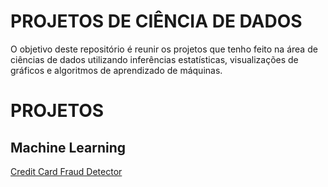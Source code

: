 # PROJETOS DE CIÊNCIA DE DADOS
O objetivo deste repositório é reunir os projetos que tenho feito na área de ciências de dados utilizando inferências estatísticas, visualizações de gráficos e algoritmos de aprendizado de máquinas.
# PROJETOS

## Machine Learning
[Credit Card Fraud Detector](https://github.com/Marcos-Vinicius-Santos-Ramos/Machine-Learning-and-Credit-Card-Fraud-Detection)
